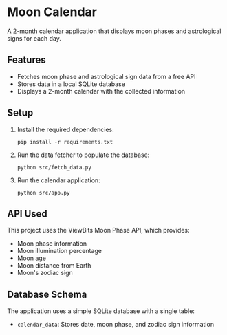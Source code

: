 # Moon Calendar

A 2-month calendar application that displays moon phases and astrological signs for each day.

## Features

- Fetches moon phase and astrological sign data from a free API
- Stores data in a local SQLite database
- Displays a 2-month calendar with the collected information

## Setup

1. Install the required dependencies:
   ```
   pip install -r requirements.txt
   ```

2. Run the data fetcher to populate the database:
   ```
   python src/fetch_data.py
   ```

3. Run the calendar application:
   ```
   python src/app.py
   ```

## API Used

This project uses the ViewBits Moon Phase API, which provides:
- Moon phase information
- Moon illumination percentage
- Moon age
- Moon distance from Earth
- Moon's zodiac sign

## Database Schema

The application uses a simple SQLite database with a single table:
- `calendar_data`: Stores date, moon phase, and zodiac sign information

